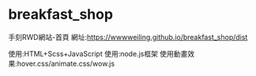 # breakfast_shop

手刻RWD網站-首頁 網址:https://wwwweiling.github.io/breakfast_shop/dist

使用:HTML+Scss+JavaScript 使用:node.js框架 使用動畫效果:hover.css/animate.css/wow.js
